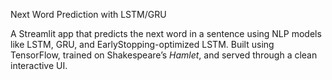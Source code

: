 Next Word Prediction with LSTM/GRU

A Streamlit app that predicts the next word in a sentence using NLP models like LSTM, GRU, and EarlyStopping-optimized LSTM.
Built using TensorFlow, trained on Shakespeare’s *Hamlet*, and served through a clean interactive UI.

